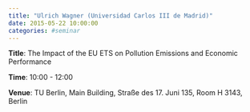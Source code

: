```yaml
---
title: "Ulrich Wagner (Universidad Carlos III de Madrid)"
date: 2015-05-22 10:00:00
categories: #seminar
---
```


**Title**: The Impact of the EU ETS on Pollution Emissions and Economic Performance  

**Time**: 10:00 - 12:00  

**Venue**: TU Berlin, Main Building, Straße des 17. Juni 135, Room H 3143, Berlin
